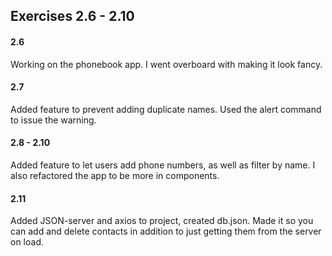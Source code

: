 ## Exercises 2.6 - 2.10

#### 2.6

Working on the phonebook app. I went overboard with making it look fancy.

#### 2.7

Added feature to prevent adding duplicate names. Used the alert command to issue the warning.

#### 2.8 - 2.10

Added feature to let users add phone numbers, as well as filter by name. I also refactored the app to be more in components.

#### 2.11

Added JSON-server and axios to project, created db.json. Made it so you can add and delete contacts in addition to just getting them from the server on load.
